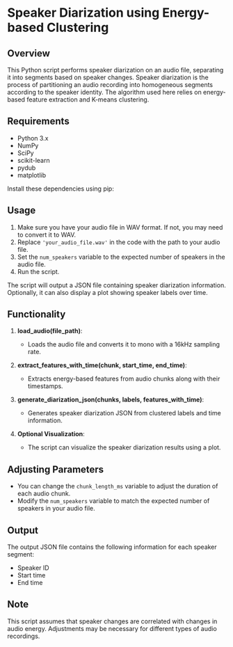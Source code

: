 # Speaker Diarization using Energy-based Clustering

## Overview
This Python script performs speaker diarization on an audio file, separating it into segments based on speaker changes. Speaker diarization is the process of partitioning an audio recording into homogeneous segments according to the speaker identity. The algorithm used here relies on energy-based feature extraction and K-means clustering.

## Requirements
- Python 3.x
- NumPy
- SciPy
- scikit-learn
- pydub
- matplotlib

Install these dependencies using pip:


## Usage
1. Make sure you have your audio file in WAV format. If not, you may need to convert it to WAV.
2. Replace `'your_audio_file.wav'` in the code with the path to your audio file.
3. Set the `num_speakers` variable to the expected number of speakers in the audio file.
4. Run the script.

The script will output a JSON file containing speaker diarization information. Optionally, it can also display a plot showing speaker labels over time.

## Functionality
1. **load_audio(file_path)**:
   - Loads the audio file and converts it to mono with a 16kHz sampling rate.

2. **extract_features_with_time(chunk, start_time, end_time)**:
   - Extracts energy-based features from audio chunks along with their timestamps.

3. **generate_diarization_json(chunks, labels, features_with_time)**:
   - Generates speaker diarization JSON from clustered labels and time information.

4. **Optional Visualization**:
   - The script can visualize the speaker diarization results using a plot.

## Adjusting Parameters
- You can change the `chunk_length_ms` variable to adjust the duration of each audio chunk.
- Modify the `num_speakers` variable to match the expected number of speakers in your audio file.

## Output
The output JSON file contains the following information for each speaker segment:
- Speaker ID
- Start time
- End time

## Note
This script assumes that speaker changes are correlated with changes in audio energy. Adjustments may be necessary for different types of audio recordings.
